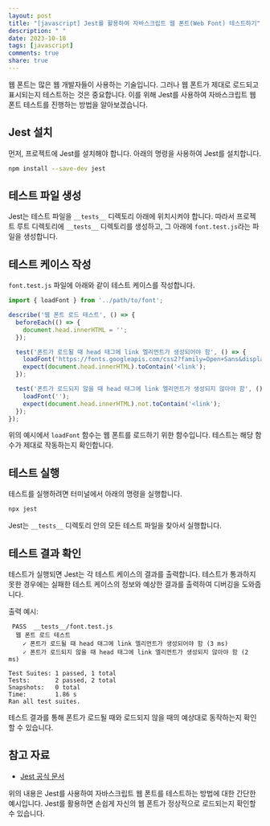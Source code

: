 ```yaml
---
layout: post
title: "[javascript] Jest를 활용하여 자바스크립트 웹 폰트(Web Font) 테스트하기"
description: " "
date: 2023-10-18
tags: [javascript]
comments: true
share: true
---
```


웹 폰트는 많은 웹 개발자들이 사용하는 기술입니다. 그러나 웹 폰트가 제대로 로드되고 표시되는지 테스트하는 것은 중요합니다. 이를 위해 Jest를 사용하여 자바스크립트 웹 폰트 테스트를 진행하는 방법을 알아보겠습니다.

## Jest 설치

먼저, 프로젝트에 Jest를 설치해야 합니다. 아래의 명령을 사용하여 Jest를 설치합니다.

```bash
npm install --save-dev jest
```

## 테스트 파일 생성

Jest는 테스트 파일을 `__tests__` 디렉토리 아래에 위치시켜야 합니다. 따라서 프로젝트 루트 디렉토리에 `__tests__` 디렉토리를 생성하고, 그 아래에 `font.test.js`라는 파일을 생성합니다.

## 테스트 케이스 작성

`font.test.js` 파일에 아래와 같이 테스트 케이스를 작성합니다.

```javascript
import { loadFont } from '../path/to/font';

describe('웹 폰트 로드 테스트', () => {
  beforeEach(() => {
    document.head.innerHTML = '';
  });

  test('폰트가 로드될 때 head 태그에 link 엘리먼트가 생성되어야 함', () => {
    loadFont('https://fonts.googleapis.com/css2?family=Open+Sans&display=swap');
    expect(document.head.innerHTML).toContain('<link');
  });

  test('폰트가 로드되지 않을 때 head 태그에 link 엘리먼트가 생성되지 않아야 함', () => {
    loadFont('');
    expect(document.head.innerHTML).not.toContain('<link');
  });
});
```

위의 예시에서 `loadFont` 함수는 웹 폰트를 로드하기 위한 함수입니다. 테스트는 해당 함수가 제대로 작동하는지 확인합니다.

## 테스트 실행

테스트를 실행하려면 터미널에서 아래의 명령을 실행합니다.

```bash
npx jest
```

Jest는 `__tests__` 디렉토리 안의 모든 테스트 파일을 찾아서 실행합니다.

## 테스트 결과 확인

테스트가 실행되면 Jest는 각 테스트 케이스의 결과를 출력합니다. 테스트가 통과하지 못한 경우에는 실패한 테스트 케이스의 정보와 예상한 결과를 출력하여 디버깅을 도와줍니다.

출력 예시:

```
 PASS  __tests__/font.test.js
  웹 폰트 로드 테스트
    ✓ 폰트가 로드될 때 head 태그에 link 엘리먼트가 생성되어야 함 (3 ms)
    ✓ 폰트가 로드되지 않을 때 head 태그에 link 엘리먼트가 생성되지 않아야 함 (2 ms)

Test Suites: 1 passed, 1 total
Tests:       2 passed, 2 total
Snapshots:   0 total
Time:        1.86 s
Ran all test suites.
```

테스트 결과를 통해 폰트가 로드될 때와 로드되지 않을 때의 예상대로 동작하는지 확인할 수 있습니다.

## 참고 자료

- [Jest 공식 문서](https://jestjs.io/docs/getting-started)

위의 내용은 Jest를 사용하여 자바스크립트 웹 폰트를 테스트하는 방법에 대한 간단한 예시입니다. Jest를 활용하면 손쉽게 자신의 웹 폰트가 정상적으로 로드되는지 확인할 수 있습니다.